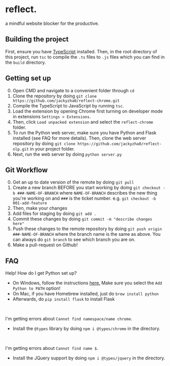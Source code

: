 # reflect.
a mindful website blocker for the productive.

## Building the project
First, ensure you have [TypeScript](https://www.typescriptlang.org/) installed. Then, in the root directory of this project, run `tsc` to compile the `.ts` files to `.js` files which you can find in the `build` directory.

## Getting set up
0. Open CMD and navigate to a convenient folder through `cd`
1. Clone the repository by doing `git clone https://github.com/jackyzha0/reflect-chrome.git`
2. Compile the TypeScript to JavaScript by running `tsc`.
3. Load the extension by opening Chrome first turning on developer mode in extensions `Settings > Extensions`.
4. Then, click `Load unpacked extension` and select the `reflect-chrome` folder.
5. To run the Python web server, make sure you have Python and Flask installed (see FAQ for more details). Then, clone the web server repository by doing `git clone https://github.com/jackyzha0/reflect-nlp.git` in your project folder.
6. Next, run the web server by doing `python server.py`

## Git Workflow
0. Get an up to date version of the remote by doing `git pull`
1. Create a new branch BEFORE you start working by doing `git checkout -b ###-NAME-OF-BRANCH` where `NAME-OF-BRANCH` describes the new thing you're working on and `###` is the ticket number. e.g. `git checkout -b 001-add-feature`
2. Then, make your changes
3. Add files for staging by doing `git add .`
4. Commit these changes by doing `git commit -m "describe changes here"`
5. Push these changes to the remote repository by doing `git push origin ###-NAME-OF-BRANCH` where the branch name is the same as above. You can always do `git branch` to see which branch you are on.
6. Make a pull-request on Github!

## FAQ

Help! How do I get Python set up?
* On Windows, follow the instructions [here.](https://www.python.org/downloads/release/python-376/) Make sure you select the `Add Python to PATH` option!
* On Mac, if you have Homebrew installed, just do `brew install python`
* Afterwards, do `pip install flask` to install Flask

<br>

I'm getting errors about `Cannot find namespace/name chrome`.
* Install the `@types` library by doing `npm i @types/chrome` in the directory.

<br>

I'm getting errors about `Cannot find name $`.
* Install the JQuery support by doing `npm i @types/jquery` in the directory.
